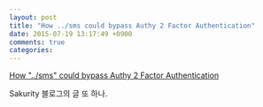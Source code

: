 ```yaml
---
layout: post
title: "How ../sms could bypass Authy 2 Factor Authentication"
date: 2015-07-19 13:17:49 +0900
comments: true
categories: 
---
```


[How "../sms" could bypass Authy 2 Factor Authentication](http://sakurity.com/blog/2015/03/15/authy_bypass.html)

Sakurity 블로그의 글 또 하나.

